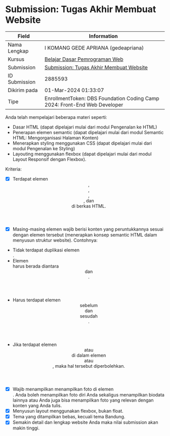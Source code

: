 # Submission: Tugas Akhir Membuat Website

| Field | Information |
|---|---|
| Nama Lengkap | I KOMANG GEDE APRIANA (gedeapriana) |
| Kursus | [Belajar Dasar Pemrograman Web](https://www.dicoding.com/academies/123) |
| Submission | [Submission: Tugas Akhir Membuat Website](https://www.dicoding.com/academies/123/tutorials/4350) |
| ID Submission | 2885593 |
| Dikirim pada | 01-Mar-2024 01:33:07 |
| Tipe | EnrollmentToken: DBS Foundation Coding Camp 2024: Front-End Web Developer |

Anda telah mempelajari beberapa materi seperti:
- Dasar HTML (dapat dipelajari mulai dari modul Pengenalan ke HTML)
- Penerapan elemen semantic (dapat dipelajari mulai dari modul Semantic HTML: Mengorganisasi Halaman Konten)
- Menerapkan styling menggunakan CSS (dapat dipelajari mulai dari modul Pengenalan ke Styling)
- Layouting menggunakan flexbox (dapat dipelajari mulai dari modul Layout Responsif dengan Flexbox).

Kriteria:
- [x] Terdapat elemen <header>, <footer>, <main>, <article>, dan <aside> di berkas HTML.
- [x] Masing-masing elemen wajib berisi konten yang peruntukkannya sesuai dengan elemen tersebut (menerapkan konsep semantic HTML dalam menyusun struktur website).
Contohnya:
- Tidak terdapat duplikasi elemen <main>.
- Elemen <main> harus berada diantara <header> dan <footer>.
- Harus terdapat elemen <header> sebelum <main> dan <footer> sesudah <main>.
- Jika terdapat elemen <header> atau <footer> di dalam elemen <article> atau <aside>, maka hal tersebut diperbolehkan.
- [x] Wajib menampilkan menampilkan foto di elemen <aside>. Anda boleh menampilkan foto diri Anda sekaligus menampilkan biodata lainnya atau Anda juga bisa menampilkan foto yang relevan dengan konten yang Anda tulis.
- [x] Menyusun layout menggunakan flexbox, bukan float.
- [x] Tema yang ditampilkan bebas, kecuali tema Bandung.
- [x] Semakin detail dan lengkap website Anda maka nilai submission akan makin tinggi.
